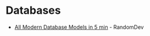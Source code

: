 # Databases

* [All Modern Database Models in 5 min](https://random-dev.medium.com/databases-in-5-min-bfd3b9bef86) - RandomDev


